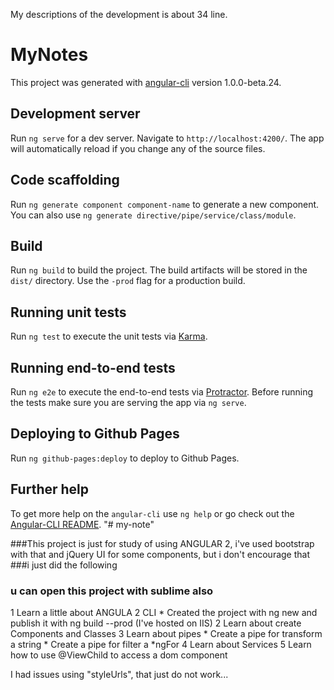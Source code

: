 My descriptions of the development is about 34 line.

# MyNotes

This project was generated with [angular-cli](https://github.com/angular/angular-cli) version 1.0.0-beta.24.

## Development server
Run `ng serve` for a dev server. Navigate to `http://localhost:4200/`. The app will automatically reload if you change any of the source files.

## Code scaffolding

Run `ng generate component component-name` to generate a new component. You can also use `ng generate directive/pipe/service/class/module`.

## Build

Run `ng build` to build the project. The build artifacts will be stored in the `dist/` directory. Use the `-prod` flag for a production build.

## Running unit tests

Run `ng test` to execute the unit tests via [Karma](https://karma-runner.github.io).

## Running end-to-end tests

Run `ng e2e` to execute the end-to-end tests via [Protractor](http://www.protractortest.org/).
Before running the tests make sure you are serving the app via `ng serve`.

## Deploying to Github Pages

Run `ng github-pages:deploy` to deploy to Github Pages.

## Further help

To get more help on the `angular-cli` use `ng help` or go check out the [Angular-CLI README](https://github.com/angular/angular-cli/blob/master/README.md).
"# my-note" 

###This project is just for study of using ANGULAR 2,  i've used  bootstrap with that and jQuery UI for some components, but i don't encourage that
###i just did the following
### u can open this project with sublime also
1 Learn a little about ANGULA 2 CLI
    * Created the project with ng new and publish it with ng build --prod (I've hosted on IIS)
2 Learn about create Components and Classes
3 Learn about pipes
    * Create a pipe for transform a string
    * Create a pipe for filter a *ngFor
4 Learn about Services
5 Learn how to use @ViewChild to access a dom component 


I had issues using "styleUrls", that just do not work...

